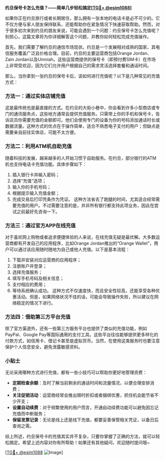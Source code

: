 **约旦保号卡怎么充值？——简单几步轻松搞定[[TG💪+ @esim1088](https://t.me/s/esim1088)]**

如果你正在约旦旅行或者长期居住，那么拥有一张本地的电话卡是必不可少的。它不仅方便与家人朋友保持联系，还能帮助你在紧急情况下快速获取帮助。然而，对于很多初次来到约旦的朋友来说，可能会遇到一个问题：约旦保号卡怎么充值呢？别担心，这篇文章将为你详细解答这个问题，并教你如何轻松完成充值操作。

首先，我们需要了解约旦的通信市场现状。约旦是一个发展相对成熟的国家，其电信服务覆盖广泛且价格合理。目前，约旦的主要运营商包括Orange Jordan、Zain Jordan以及Umniah。这些运营商提供的保号卡（即预付费SIM卡）在市场上非常受欢迎，因为它们允许用户根据自己的需求灵活选择套餐和通话时间。

那么，当你拿到一张约旦的保号卡后，该如何进行充值呢？以下是几种常见的充值方式：

### 方法一：通过实体店铺充值

这是最传统也是最直接的方式。在约旦的大街小巷中，你会看到许多小型商店或专门的通讯服务点，这些地方通常会提供充值服务。只需带上你的手机和保号卡，告诉店员你需要充值的金额即可。他们会使用专门的设备为你的号码添加通话时长或数据流量。这种方式的优点在于操作简单，适合不熟悉电子支付的用户；但缺点是需要亲自前往实体店，可能不太方便。

### 方法二：利用ATM机自助充值

随着科技的发展，越来越多的人开始习惯于自助服务。在约旦，部分银行的ATM机也支持电话卡充值功能。具体步骤如下：
1. 插入银行卡并输入密码；
2. 选择“充值”选项；
3. 输入你的手机号码；
4. 根据提示输入充值金额；
5. 完成交易后打印凭条作为凭证。
这种方法省去了跑腿的时间，尤其适合经常需要充值的用户。不过需要注意的是，并非所有银行都支持此项业务，因此在尝试之前最好先咨询一下。

### 方法三：通过官方APP在线充值

对于喜欢网上购物或者追求便捷体验的人来说，在线充值无疑是最优解。大多数运营商都有开发自己的应用程序，比如Orange Jordan推出的“Orange Wallet”，用户可以通过该应用随时随地为自己或他人充值。以下是基本流程：
1. 下载并安装对应运营商的应用程序；
2. 注册账户并登录；
3. 选择充值服务；
4. 填写手机号码及相关信息；
5. 支付相应的费用；
6. 等待系统确认成功。
这种方式不仅速度快，而且安全性较高，还能享受各种优惠活动。但是，如果网络状况不佳的话，可能会导致操作失败，所以建议在网络稳定的情况下进行。

### 方法四：借助第三方平台充值

除了官方渠道外，还有一些第三方服务平台也提供了类似的充值功能，例如PayPal、Google Pay等国际通用的支付工具。这些平台往往能够提供更多样化的付款方式，如信用卡、借记卡甚至是虚拟货币。当然，在使用这类服务时也要注意保护个人信息安全，避免泄露敏感资料。

### 小贴士

无论采用哪种方式进行充值，都有一些小技巧可以帮助你更好地管理资费：
- **定期检查余额**：及时了解当前剩余的通话时间和流量情况，以便合理安排消费；
- **关注促销活动**：运营商经常会推出限时折扣或者捆绑优惠，抓住机会能节省不少开支；
- **设置自动续费**：对于频繁使用的用户而言，开通自动续费功能可以避免因忘记充值而中断服务；
- **保留发票记录**：无论是线上还是线下充值，都要妥善保管相关凭证，以备日后查询之需。

综上所述，约旦保号卡的充值其实并不复杂，只要你掌握了正确的方法，就可以轻松搞定。希望上述内容对你有所帮助！如果还有其他疑问，欢迎随时提问哦~

[[TG💪+ @esim1088](https://t.me/s/esim1088) ![Image](https://i.postimg.cc/4NQfJmqS/Snipaste-2025-05-13-00-14-12.png)]